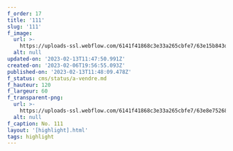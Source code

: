 ```yaml
---
f_order: 17
title: '111'
slug: '111'
f_image:
  url: >-
    https://uploads-ssl.webflow.com/6141f41868c3e33a265cbfe7/63e15b843dacc57f1eb18544_111-17.jpg
  alt: null
updated-on: '2023-02-13T11:47:50.991Z'
created-on: '2023-02-06T19:56:55.093Z'
published-on: '2023-02-13T11:48:09.478Z'
f_status: cms/status/a-vendre.md
f_hauteur: 120
f_largeur: 60
f_transparent-png:
  url: >-
    https://uploads-ssl.webflow.com/6141f41868c3e33a265cbfe7/63e8e75268e326f804e6cbb5_111-17.png
  alt: null
f_caption: No. 111
layout: '[highlight].html'
tags: highlight
---
```



